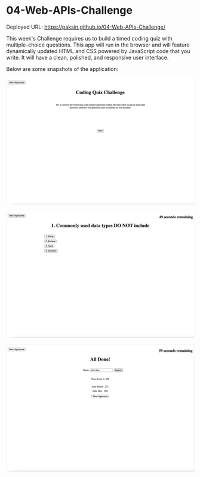 # 04-Web-APIs-Challenge

Deployed URL: https://paksin.github.io/04-Web-APIs-Challenge/

This week's Challenge requires us to build a timed coding quiz with multiple-choice questions. This app will run in the browser and will feature dynamically updated HTML and CSS powered by JavaScript code that you write. It will have a clean, polished, and responsive user interface.

Below are some snapshots of the application:

![Homepage of the application](./assets/homepage.png)

![Quizscreen of the application](./assets/quizscreen.png)

![Highscores page of the application](./assets/highscores.png)
